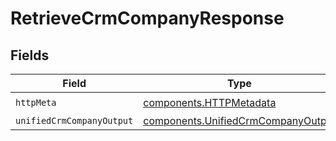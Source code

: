 # RetrieveCrmCompanyResponse


## Fields

| Field                                                                                    | Type                                                                                     | Required                                                                                 | Description                                                                              |
| ---------------------------------------------------------------------------------------- | ---------------------------------------------------------------------------------------- | ---------------------------------------------------------------------------------------- | ---------------------------------------------------------------------------------------- |
| `httpMeta`                                                                               | [components.HTTPMetadata](../../models/components/httpmetadata.md)                       | :heavy_check_mark:                                                                       | N/A                                                                                      |
| `unifiedCrmCompanyOutput`                                                                | [components.UnifiedCrmCompanyOutput](../../models/components/unifiedcrmcompanyoutput.md) | :heavy_minus_sign:                                                                       | N/A                                                                                      |